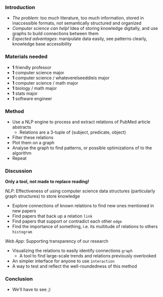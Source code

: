 ### Introduction

* _The problem_: too much literature, too much information, stored in inaccessible formats, not semantically structured and organized
* _Computer science can help!_ Idea of storing knowledge digitally, and use graphs to build connections between them
* _Expected advantages_: manipulate data easily, see patterns clearly, knowledge base accessibility 

### Materials needed

* **1** friendly professor
* **1** computer science major
* **1** computer science / whateverelseeddieis major
* **1** computer science / math major
* **1** biology / math major
* **1** stats major
* **1** software engineer

### Method

* Use a NLP engine to process and extract relations of PubMed article abstracts 
  * Relations are a 3-tuple of (subject, predicate, object)
* Filter these relations
* Plot them on a graph
* Analyse the graph to find patterns, or possible optimizations of to the algorithm
* Repeat

### Discussion

**Only a tool, not made to replace reading!**

_NLP_: Effectiveness of using computer science data structures (particularly graph structures) to store knowledge

* Explore connections of known relations to find new ones mentioned in new papers 
* Find papers that back up a relation `link`
* Find papers that support or contradict each other `edge`
* Find the importance of something, i.e. its multitude of relations to others `histogram`

_Web App_: Supporting transparency of our research

* Visualizing the relations to easily identify connections `graph`
  * A tool to find large-scale trends and relations previously overlooked
* An simpler interface for anyone to use `interaction`
* A way to test and reflect the well-roundedness of this method 

### Conclusion

* We'll have to see ;)
